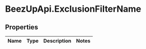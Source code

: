 # BeezUpApi.ExclusionFilterName

## Properties
Name | Type | Description | Notes
------------ | ------------- | ------------- | -------------


